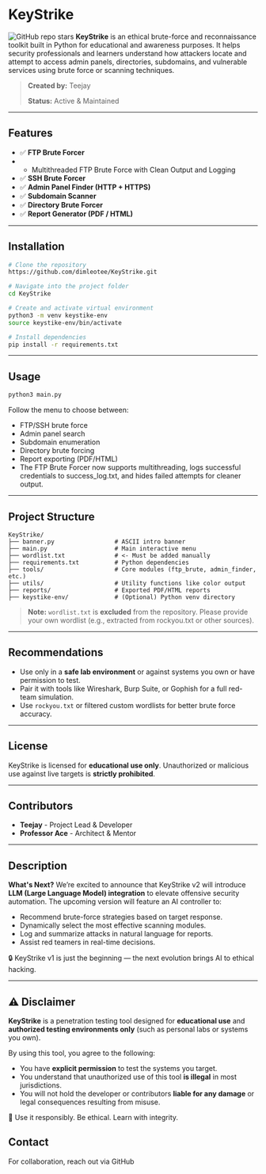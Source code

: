 # KeyStrike
![GitHub repo stars](https://img.shields.io/github/stars/dimleotee/KeyStrike?style=social)
**KeyStrike** is an ethical brute-force and reconnaissance toolkit built in Python for educational and awareness purposes. It helps security professionals and learners understand how attackers locate and attempt to access admin panels, directories, subdomains, and vulnerable services using brute force or scanning techniques.

> **Created by:** Teejay
> 
> **Status:** Active & Maintained

---

## Features

* ✅ **FTP Brute Forcer**
* -  Multithreaded FTP Brute Force with Clean Output and Logging
* ✅ **SSH Brute Forcer**
* ✅ **Admin Panel Finder (HTTP + HTTPS)**
* ✅ **Subdomain Scanner**
* ✅ **Directory Brute Forcer**
* ✅ **Report Generator (PDF / HTML)**

---

## Installation

```bash
# Clone the repository
https://github.com/dimleotee/KeyStrike.git

# Navigate into the project folder
cd KeyStrike

# Create and activate virtual environment
python3 -m venv keystike-env
source keystike-env/bin/activate

# Install dependencies
pip install -r requirements.txt
```

---

## Usage

```bash
python3 main.py
```

Follow the menu to choose between:

* FTP/SSH brute force
* Admin panel search
* Subdomain enumeration
* Directory brute forcing
* Report exporting (PDF/HTML)
* The FTP Brute Forcer now supports multithreading, logs successful credentials to success_log.txt, and hides failed attempts for cleaner output.

---

## Project Structure

```
KeyStrike/
├── banner.py                 # ASCII intro banner
├── main.py                   # Main interactive menu
├── wordlist.txt              # <- Must be added manually
├── requirements.txt          # Python dependencies
├── tools/                    # Core modules (ftp_brute, admin_finder, etc.)
├── utils/                    # Utility functions like color output
├── reports/                  # Exported PDF/HTML reports
├── keystike-env/             # (Optional) Python venv directory
```

> **Note:** `wordlist.txt` is **excluded** from the repository. Please provide your own wordlist (e.g., extracted from rockyou.txt or other sources).

---

## Recommendations

* Use only in a **safe lab environment** or against systems you own or have permission to test.
* Pair it with tools like Wireshark, Burp Suite, or Gophish for a full red-team simulation.
* Use `rockyou.txt` or filtered custom wordlists for better brute force accuracy.

---

## License

KeyStrike is licensed for **educational use only**. Unauthorized or malicious use against live targets is **strictly prohibited**.

---

## Contributors

* **Teejay** - Project Lead & Developer
* **Professor Ace** - Architect & Mentor
---
## Description
 **What's Next?**
We’re excited to announce that KeyStrike v2 will introduce **LLM (Large Language Model) integration** to elevate offensive security automation. The upcoming version will feature an AI controller to:

- Recommend brute-force strategies based on target response.
- Dynamically select the most effective scanning modules.
- Log and summarize attacks in natural language for reports.
- Assist red teamers in real-time decisions.

🔒 KeyStrike v1 is just the beginning — the next evolution brings AI to ethical hacking.

---
## ⚠️ Disclaimer

**KeyStrike** is a penetration testing tool designed for **educational use** and **authorized testing environments only** (such as personal labs or systems you own).

By using this tool, you agree to the following:

- You have **explicit permission** to test the systems you target.
- You understand that unauthorized use of this tool **is illegal** in most jurisdictions.
- You will not hold the developer or contributors **liable for any damage** or legal consequences resulting from misuse.

🧠 Use it responsibly. Be ethical. Learn with integrity.


## Contact

For collaboration, reach out via GitHub



